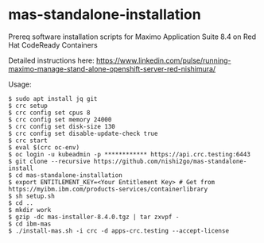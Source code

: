 # mas-standalone-installation

Prereq software installation scripts for Maximo Application Suite 8.4 on Red Hat CodeReady Containers

Detailed instructions here:
https://www.linkedin.com/pulse/running-maximo-manage-stand-alone-openshift-server-red-nishimura/

Usage:

```shell
$ sudo apt install jq git
$ crc setup
$ crc config set cpus 8
$ crc config set memory 24000
$ crc config set disk-size 130
$ crc config set disable-update-check true
$ crc start
$ eval $(crc oc-env)
$ oc login -u kubeadmin -p ************ https://api.crc.testing:6443
$ git clone --recursive https://github.com/nishi2go/mas-standalone-install
$ cd mas-standalone-installation
$ export ENTITLEMENT_KEY=<Your Entitlement Key> # Get from https://myibm.ibm.com/products-services/containerlibrary
$ sh setup.sh
$ cd ..
$ mkdir work
$ gzip -dc mas-installer-8.4.0.tgz | tar zxvpf -
$ cd ibm-mas
$ ./install-mas.sh -i crc -d apps-crc.testing --accept-license
```
